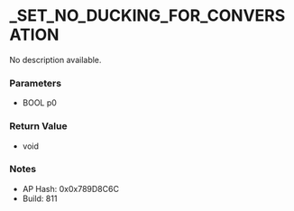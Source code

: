 # _SET_NO_DUCKING_FOR_CONVERSATION

No description available.

### Parameters
* BOOL p0

### Return Value
* void

### Notes
* AP Hash: 0x0x789D8C6C
* Build: 811

